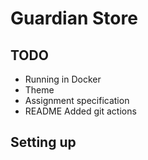 # Guardian Store

## TODO
- Running in Docker
- Theme
- Assignment specification
- README
Added git actions

## Setting up